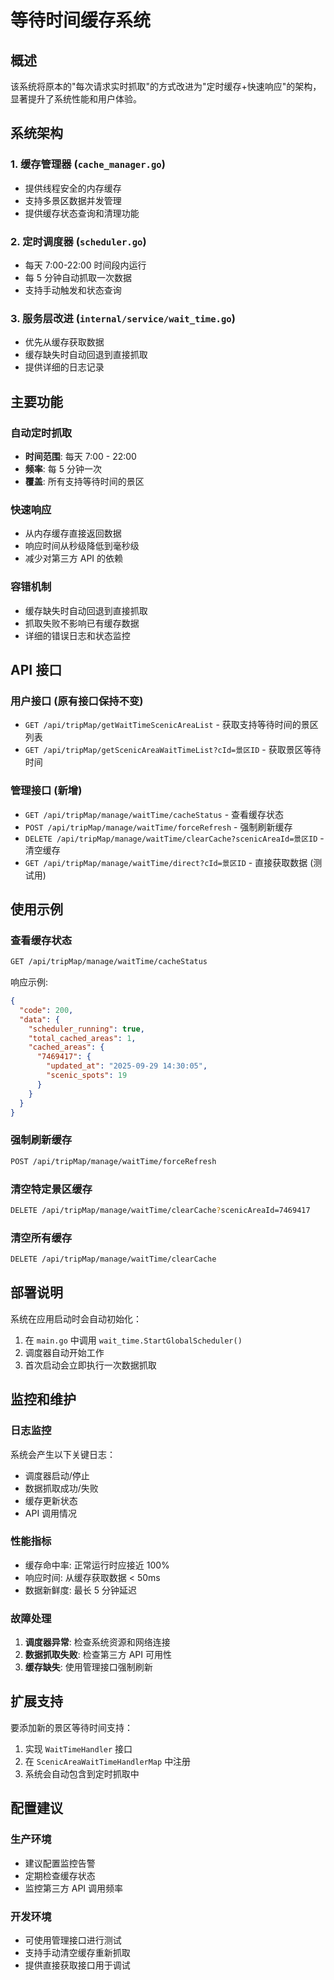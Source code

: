 # 等待时间缓存系统

## 概述

该系统将原本的"每次请求实时抓取"的方式改进为"定时缓存+快速响应"的架构，显著提升了系统性能和用户体验。

## 系统架构

### 1. 缓存管理器 (`cache_manager.go`)
- 提供线程安全的内存缓存
- 支持多景区数据并发管理
- 提供缓存状态查询和清理功能

### 2. 定时调度器 (`scheduler.go`)
- 每天 7:00-22:00 时间段内运行
- 每 5 分钟自动抓取一次数据
- 支持手动触发和状态查询

### 3. 服务层改进 (`internal/service/wait_time.go`)
- 优先从缓存获取数据
- 缓存缺失时自动回退到直接抓取
- 提供详细的日志记录

## 主要功能

### 自动定时抓取
- **时间范围**: 每天 7:00 - 22:00
- **频率**: 每 5 分钟一次
- **覆盖**: 所有支持等待时间的景区

### 快速响应
- 从内存缓存直接返回数据
- 响应时间从秒级降低到毫秒级
- 减少对第三方 API 的依赖

### 容错机制
- 缓存缺失时自动回退到直接抓取
- 抓取失败不影响已有缓存数据
- 详细的错误日志和状态监控

## API 接口

### 用户接口 (原有接口保持不变)
- `GET /api/tripMap/getWaitTimeScenicAreaList` - 获取支持等待时间的景区列表
- `GET /api/tripMap/getScenicAreaWaitTimeList?cId=景区ID` - 获取景区等待时间

### 管理接口 (新增)
- `GET /api/tripMap/manage/waitTime/cacheStatus` - 查看缓存状态
- `POST /api/tripMap/manage/waitTime/forceRefresh` - 强制刷新缓存
- `DELETE /api/tripMap/manage/waitTime/clearCache?scenicAreaId=景区ID` - 清空缓存
- `GET /api/tripMap/manage/waitTime/direct?cId=景区ID` - 直接获取数据 (测试用)

## 使用示例

### 查看缓存状态
```bash
GET /api/tripMap/manage/waitTime/cacheStatus
```

响应示例:
```json
{
  "code": 200,
  "data": {
    "scheduler_running": true,
    "total_cached_areas": 1,
    "cached_areas": {
      "7469417": {
        "updated_at": "2025-09-29 14:30:05",
        "scenic_spots": 19
      }
    }
  }
}
```

### 强制刷新缓存
```bash
POST /api/tripMap/manage/waitTime/forceRefresh
```

### 清空特定景区缓存
```bash
DELETE /api/tripMap/manage/waitTime/clearCache?scenicAreaId=7469417
```

### 清空所有缓存
```bash
DELETE /api/tripMap/manage/waitTime/clearCache
```

## 部署说明

系统在应用启动时会自动初始化：

1. 在 `main.go` 中调用 `wait_time.StartGlobalScheduler()`
2. 调度器自动开始工作
3. 首次启动会立即执行一次数据抓取

## 监控和维护

### 日志监控
系统会产生以下关键日志：
- 调度器启动/停止
- 数据抓取成功/失败
- 缓存更新状态
- API 调用情况

### 性能指标
- 缓存命中率: 正常运行时应接近 100%
- 响应时间: 从缓存获取数据 < 50ms
- 数据新鲜度: 最长 5 分钟延迟

### 故障处理
1. **调度器异常**: 检查系统资源和网络连接
2. **数据抓取失败**: 检查第三方 API 可用性
3. **缓存缺失**: 使用管理接口强制刷新

## 扩展支持

要添加新的景区等待时间支持：

1. 实现 `WaitTimeHandler` 接口
2. 在 `ScenicAreaWaitTimeHandlerMap` 中注册
3. 系统会自动包含到定时抓取中

## 配置建议

### 生产环境
- 建议配置监控告警
- 定期检查缓存状态
- 监控第三方 API 调用频率

### 开发环境
- 可使用管理接口进行测试
- 支持手动清空缓存重新抓取
- 提供直接获取接口用于调试
